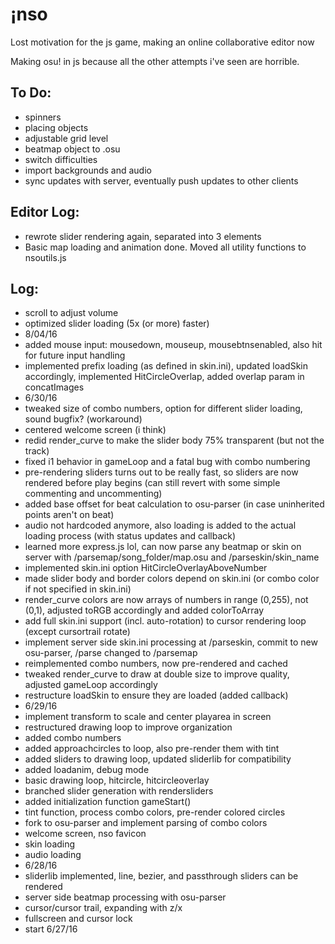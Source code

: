 # ¡nso

Lost motivation for the js game, making an online collaborative editor now

Making osu! in js because all the other attempts i've seen are horrible.

## To Do:
- spinners
- placing objects
- adjustable grid level
- beatmap object to .osu
- switch difficulties
- import backgrounds and audio
- sync updates with server, eventually push updates to other clients

## Editor Log:
- rewrote slider rendering again, separated into 3 elements
- Basic map loading and animation done. Moved all utility functions to nsoutils.js

## Log:

- scroll to adjust volume
- optimized slider loading (5x (or more) faster)
- 8/04/16
- added mouse input: mousedown, mouseup, mousebtnsenabled, also hit for future input handling
- implemented prefix loading (as defined in skin.ini), updated loadSkin accordingly, implemented HitCircleOverlap, added overlap param in concatImages
- 6/30/16
- tweaked size of combo numbers, option for different slider loading, sound bugfix? (workaround)
- centered welcome screen (i think)
- redid render_curve to make the slider body 75% transparent (but not the track)
- fixed i1 behavior in gameLoop and a fatal bug with combo numbering
- pre-rendering sliders turns out to be really fast, so sliders are now rendered before play begins (can still revert with some simple commenting and uncommenting)
- added base offset for beat calculation to osu-parser (in case uninherited points aren't on beat)
- audio not hardcoded anymore, also loading is added to the actual loading process (with status updates and callback)
- learned more express.js lol, can now parse any beatmap or skin on server with /parsemap/song_folder/map.osu and /parseskin/skin_name
- implemented skin.ini option HitCircleOverlayAboveNumber
- made slider body and border colors depend on skin.ini (or combo color if not specified in skin.ini)
- render_curve colors are now arrays of numbers in range (0,255), not (0,1), adjusted toRGB accordingly and added colorToArray
- add full skin.ini support (incl. auto-rotation) to cursor rendering loop (except cursortrail rotate)
- implement server side skin.ini processing at /parseskin, commit to new osu-parser, /parse changed to /parsemap
- reimplemented combo numbers, now pre-rendered and cached
- tweaked render_curve to draw at double size to improve quality, adjusted gameLoop accordingly
- restructure loadSkin to ensure they are loaded (added callback)
- 6/29/16
- implement transform to scale and center playarea in screen
- restructured drawing loop to improve organization
- added combo numbers
- added approachcircles to loop, also pre-render them with tint
- added sliders to drawing loop, updated sliderlib for compatibility
- added loadanim, debug mode
- basic drawing loop, hitcircle, hitcircleoverlay
- branched slider generation with rendersliders
- added initialization function gameStart()
- tint function, process combo colors, pre-render colored circles
- fork to osu-parser and implement parsing of combo colors
- welcome screen, nso favicon
- skin loading
- audio loading
- 6/28/16
- sliderlib implemented, line, bezier, and passthrough sliders can be rendered
- server side beatmap processing with osu-parser
- cursor/cursor trail, expanding with z/x
- fullscreen and cursor lock
- start 6/27/16
